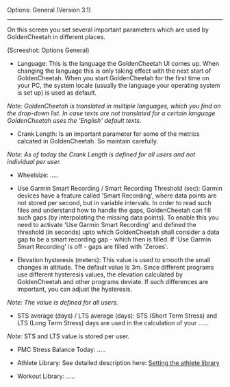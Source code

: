 Options: General (Version 3.1)
***

On this screen you set several important parameters which are used by GoldenCheetah in different places. 

(Screeshot: Options General)

* Language: This is the language the GoldenCheetah UI comes up. When changing the language this is only taking effect with the next start of GoldenCheetah. When you start GoldenCheetah for the first time on your PC, the system locale (usually the language your operating system is set up) is used as default.

_Note: GoldenCheetah is translated in multiple languages, which you find on the drop-down list. In case texts are not translated for a certain language GoldenCheetah uses the 'English' default texts._

* Crank Length: Is an important parameter for some of the metrics calcated in GoldenCheetah. So maintain carefully.

_Note: As of today the Crank Length is defined for all users and not individual per user._

* Wheelsize: .....

* Use Garmin Smart Recording / Smart Recording Threshold (sec): Garmin devices have a feature called 'Smart Recording', where data points are not stored per second, but in variable intervals. In order to read such files and understand how to handle the gaps, GoldenCheetah can fill such gaps (by interpolating the missing data points). To enable this you need to activate 'Use Garmin Smart Recording' and defined the threshold (in seconds) upto which GoldenCheetah shall consider a data gap to be a smart recording gap - which then is filled. If 'Use Garmin Smart Recording' is off - gaps are filled with 'Zeroes'.

* Elevation hysteresis (meters): This value is used to smooth the small changes in altitude. The default value is 3m. Since different programs use different hysteresis values, the elevation calculated by GoldenCheetah and other programs deviate. If such differences are important, you can adjust the hysteresis.

_Note: The value is defined for all users._

* STS average (days) / LTS average (days): STS (Short Term Stress) and LTS (Long Term Stress) days are used in the calculation of your ...... 

_Note_: STS and LTS value is stored per user. 

* PMC Stress Balance Today: .....

* Athlete Library: See detailed description here: [Setting the athlete library](https://github.com/GoldenCheetah/GoldenCheetah/wiki/Special-Topics:-Setting-the-athlete-library)

* Workout Library: ..... 






 

